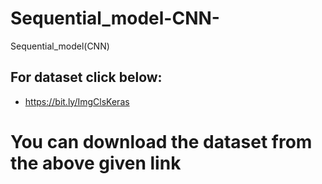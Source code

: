 # Sequential_model-CNN-
Sequential_model(CNN)
## **For dataset click below:**
-  https://bit.ly/ImgClsKeras
# You can download the dataset from the above given link

